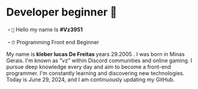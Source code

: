 

###

<h1>Developer beginner 👋</h1>

・`👋` Hello my name Is  **#Vz3951**

・`⏰` Programming Front end Beginner

<p>
My name is <strong>kleber lucas De Freitas </strong> years 29.2005 . I was born in Minas Gerais. I'm known as "vz" within Discord communities and online gaming. I pursue deep knowledge every day and aim to become a front-end programmer. I'm constantly learning and discovering new technologies. Today is June 29, 2024, and I am continuously updating my GitHub.</p>

###


